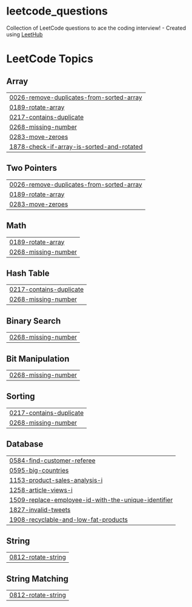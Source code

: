 # leetcode_questions
Collection of LeetCode questions to ace the coding interview! - Created using [LeetHub](https://github.com/QasimWani/LeetHub)

<!---LeetCode Topics Start-->
# LeetCode Topics
## Array
|  |
| ------- |
| [0026-remove-duplicates-from-sorted-array](https://github.com/Shahid0301/leetcode_questions/tree/master/0026-remove-duplicates-from-sorted-array) |
| [0189-rotate-array](https://github.com/Shahid0301/leetcode_questions/tree/master/0189-rotate-array) |
| [0217-contains-duplicate](https://github.com/Shahid0301/leetcode_questions/tree/master/0217-contains-duplicate) |
| [0268-missing-number](https://github.com/Shahid0301/leetcode_questions/tree/master/0268-missing-number) |
| [0283-move-zeroes](https://github.com/Shahid0301/leetcode_questions/tree/master/0283-move-zeroes) |
| [1878-check-if-array-is-sorted-and-rotated](https://github.com/Shahid0301/leetcode_questions/tree/master/1878-check-if-array-is-sorted-and-rotated) |
## Two Pointers
|  |
| ------- |
| [0026-remove-duplicates-from-sorted-array](https://github.com/Shahid0301/leetcode_questions/tree/master/0026-remove-duplicates-from-sorted-array) |
| [0189-rotate-array](https://github.com/Shahid0301/leetcode_questions/tree/master/0189-rotate-array) |
| [0283-move-zeroes](https://github.com/Shahid0301/leetcode_questions/tree/master/0283-move-zeroes) |
## Math
|  |
| ------- |
| [0189-rotate-array](https://github.com/Shahid0301/leetcode_questions/tree/master/0189-rotate-array) |
| [0268-missing-number](https://github.com/Shahid0301/leetcode_questions/tree/master/0268-missing-number) |
## Hash Table
|  |
| ------- |
| [0217-contains-duplicate](https://github.com/Shahid0301/leetcode_questions/tree/master/0217-contains-duplicate) |
| [0268-missing-number](https://github.com/Shahid0301/leetcode_questions/tree/master/0268-missing-number) |
## Binary Search
|  |
| ------- |
| [0268-missing-number](https://github.com/Shahid0301/leetcode_questions/tree/master/0268-missing-number) |
## Bit Manipulation
|  |
| ------- |
| [0268-missing-number](https://github.com/Shahid0301/leetcode_questions/tree/master/0268-missing-number) |
## Sorting
|  |
| ------- |
| [0217-contains-duplicate](https://github.com/Shahid0301/leetcode_questions/tree/master/0217-contains-duplicate) |
| [0268-missing-number](https://github.com/Shahid0301/leetcode_questions/tree/master/0268-missing-number) |
## Database
|  |
| ------- |
| [0584-find-customer-referee](https://github.com/Shahid0301/leetcode_questions/tree/master/0584-find-customer-referee) |
| [0595-big-countries](https://github.com/Shahid0301/leetcode_questions/tree/master/0595-big-countries) |
| [1153-product-sales-analysis-i](https://github.com/Shahid0301/leetcode_questions/tree/master/1153-product-sales-analysis-i) |
| [1258-article-views-i](https://github.com/Shahid0301/leetcode_questions/tree/master/1258-article-views-i) |
| [1509-replace-employee-id-with-the-unique-identifier](https://github.com/Shahid0301/leetcode_questions/tree/master/1509-replace-employee-id-with-the-unique-identifier) |
| [1827-invalid-tweets](https://github.com/Shahid0301/leetcode_questions/tree/master/1827-invalid-tweets) |
| [1908-recyclable-and-low-fat-products](https://github.com/Shahid0301/leetcode_questions/tree/master/1908-recyclable-and-low-fat-products) |
## String
|  |
| ------- |
| [0812-rotate-string](https://github.com/Shahid0301/leetcode_questions/tree/master/0812-rotate-string) |
## String Matching
|  |
| ------- |
| [0812-rotate-string](https://github.com/Shahid0301/leetcode_questions/tree/master/0812-rotate-string) |
<!---LeetCode Topics End-->